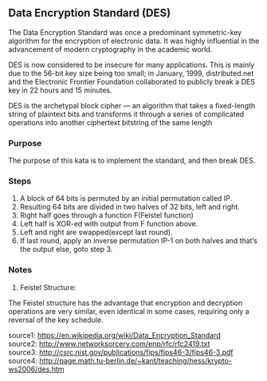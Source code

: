 ## Data Encryption Standard (DES)

The Data Encryption Standard was once a predominant symmetric-key algorithm for the encryption of electronic data. It was highly influential in the advancement of modern cryptography in the academic world. 

DES is now considered to be insecure for many applications. This is mainly due to the 56-bit key size being too small; in January, 1999, distributed.net and the Electronic Frontier Foundation collaborated to publicly break a DES key in 22 hours and 15 minutes.

DES is the archetypal block cipher — an algorithm that takes a fixed-length string of plaintext bits and transforms it through a series of complicated operations into another ciphertext bitstring of the same length

### Purpose

The purpose of this kata is to implement the standard, and then break DES. 

### Steps 

1. A block of 64 bits is permuted by an initial permutation called IP.
2. Resulting 64 bits are divided in two halves of 32 bits, left and right.
3. Right half goes through a function F(Feistel function)
4. Left half is XOR-ed with output from F function above.
5. Left and right are swapped(except last round).
6. If last round, apply an inverse permutation IP-1 on both halves and that’s the output else, goto step 3. 

### Notes

1. Feistel Structure: 

The Feistel structure has the advantage that encryption and decryption operations are very similar, even identical in some cases, requiring only a reversal of the key schedule. 

source1: https://en.wikipedia.org/wiki/Data_Encryption_Standard
<br>
source2: http://www.networksorcery.com/enp/rfc/rfc2419.txt
<br>
source3: http://csrc.nist.gov/publications/fips/fips46-3/fips46-3.pdf
<br>
source4: http://page.math.tu-berlin.de/~kant/teaching/hess/krypto-ws2006/des.htm
